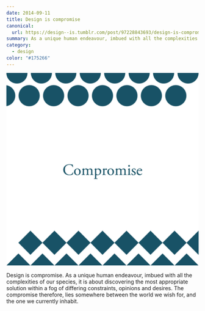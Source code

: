 ```yaml
---
date: 2014-09-11
title: Design is compromise
canonical:
  url: https://design--is.tumblr.com/post/97228843693/design-is-compromise-as-a-unique-human
summary: As a unique human endeavour, imbued with all the complexities of our species, it is about discovering the most appropriate solution within a fog of differing constraints, opinions and desires. The compromise therefore, lies somewhere between the world we wish for, and the one we currently inhabit.
category:
  - design
color: "#175266"
---
```


![Two rows of circles at the top of the frame and two rows of diamonds at the bottom, with the word ‘compromise’ sat in the middle.](/media/2014/254/a1/image.jpg "Illustration: Max Randall")

Design is compromise. As a unique human endeavour, imbued with all the complexities of our species, it is about discovering the most appropriate solution within a fog of differing constraints, opinions and desires. The compromise therefore, lies somewhere between the world we wish for, and the one we currently inhabit.
